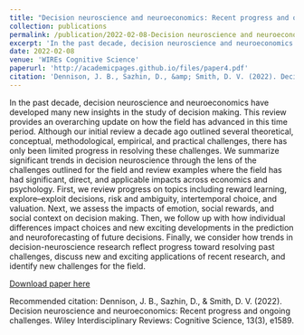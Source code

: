 ```yaml
---
title: "Decision neuroscience and neuroeconomics: Recent progress and ongoing challenges"
collection: publications
permalink: /publication/2022-02-08-Decision neuroscience and neuroeconomics
excerpt: 'In the past decade, decision neuroscience and neuroeconomics have developed many new insights in the study of decision making. This review provides an overarching update on how the field has advanced in this time period. Although our initial review a decade ago outlined several theoretical, conceptual, methodological, empirical, and practical challenges, there has only been limited progress in resolving these challenges. We summarize significant trends in decision neuroscience through the lens of the challenges outlined for the field and review examples where the field has had significant, direct, and applicable impacts across economics and psychology. First, we review progress on topics including reward learning, explore–exploit decisions, risk and ambiguity, intertemporal choice, and valuation. Next, we assess the impacts of emotion, social rewards, and social context on decision making. Then, we follow up with how individual differences impact choices and new exciting developments in the prediction and neuroforecasting of future decisions. Finally, we consider how trends in decision-neuroscience research reflect progress toward resolving past challenges, discuss new and exciting applications of recent research, and identify new challenges for the field.'
date: 2022-02-08
venue: 'WIREs Cognitive Science'
paperurl: 'http://academicpages.github.io/files/paper4.pdf'
citation: 'Dennison, J. B., Sazhin, D., &amp; Smith, D. V. (2022). Decision neuroscience and neuroeconomics: Recent progress and ongoing challenges. Wiley Interdisciplinary Reviews: Cognitive Science, 13(3), e1589.'
---
```

In the past decade, decision neuroscience and neuroeconomics have developed many new insights in the study of decision making. This review provides an overarching update on how the field has advanced in this time period. Although our initial review a decade ago outlined several theoretical, conceptual, methodological, empirical, and practical challenges, there has only been limited progress in resolving these challenges. We summarize significant trends in decision neuroscience through the lens of the challenges outlined for the field and review examples where the field has had significant, direct, and applicable impacts across economics and psychology. First, we review progress on topics including reward learning, explore–exploit decisions, risk and ambiguity, intertemporal choice, and valuation. Next, we assess the impacts of emotion, social rewards, and social context on decision making. Then, we follow up with how individual differences impact choices and new exciting developments in the prediction and neuroforecasting of future decisions. Finally, we consider how trends in decision-neuroscience research reflect progress toward resolving past challenges, discuss new and exciting applications of recent research, and identify new challenges for the field.

[Download paper here](http://academicpages.github.io/files/paper4.pdf)

Recommended citation: Dennison, J. B., Sazhin, D., & Smith, D. V. (2022). Decision neuroscience and neuroeconomics: Recent progress and ongoing challenges. Wiley Interdisciplinary Reviews: Cognitive Science, 13(3), e1589.
